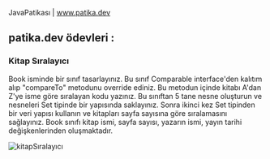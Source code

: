JavaPatikası | www.patika.dev

## patika.dev ödevleri :

### Kitap Sıralayıcı
Book isminde bir sınıf tasarlayınız. Bu sınıf Comparable interface'den kalıtım alıp "compareTo" metodunu override ediniz. Bu metodun içinde kitabı A'dan Z'ye isme göre sıralayan kodu yazınız. Bu sınıftan 5 tane nesne oluşturun ve nesneleri Set tipinde bir yapısında saklayınız. Sonra ikinci kez Set tipinden bir veri yapısı kullanın ve kitapları sayfa sayısına göre sıralamasını sağlayınız.
Book sınıfı kitap ismi, sayfa sayısı, yazarın ismi, yayın tarihi değişkenlerinden oluşmaktadır.

![kitapSıralayıcı](https://github.com/emreyilmaz1912/BookSorter/assets/117239489/026cbcbf-7970-42c8-86d8-28189b6d75af)
